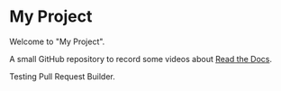 # My Project

Welcome to "My Project".

A small GitHub repository to record some videos about [Read the Docs](https://readthedocs.org).

Testing Pull Request Builder.
